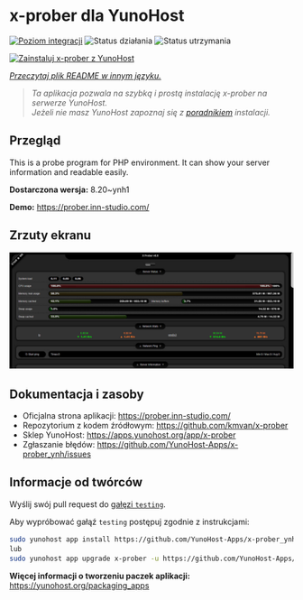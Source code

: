 <!--
To README zostało automatycznie wygenerowane przez <https://github.com/YunoHost/apps/tree/master/tools/readme_generator>
Nie powinno być ono edytowane ręcznie.
-->

# x-prober dla YunoHost

[![Poziom integracji](https://apps.yunohost.org/badge/integration/x-prober)](https://ci-apps.yunohost.org/ci/apps/x-prober/)
![Status działania](https://apps.yunohost.org/badge/state/x-prober)
![Status utrzymania](https://apps.yunohost.org/badge/maintained/x-prober)

[![Zainstaluj x-prober z YunoHost](https://install-app.yunohost.org/install-with-yunohost.svg)](https://install-app.yunohost.org/?app=x-prober)

*[Przeczytaj plik README w innym języku.](./ALL_README.md)*

> *Ta aplikacja pozwala na szybką i prostą instalację x-prober na serwerze YunoHost.*  
> *Jeżeli nie masz YunoHost zapoznaj się z [poradnikiem](https://yunohost.org/install) instalacji.*

## Przegląd

This is a probe program for PHP environment. It can show your server information and readable easily.


**Dostarczona wersja:** 8.20~ynh1

**Demo:** <https://prober.inn-studio.com/>

## Zrzuty ekranu

![Zrzut ekranu z x-prober](./doc/screenshots/screenshot.jpg)

## Dokumentacja i zasoby

- Oficjalna strona aplikacji: <https://prober.inn-studio.com/>
- Repozytorium z kodem źródłowym: <https://github.com/kmvan/x-prober>
- Sklep YunoHost: <https://apps.yunohost.org/app/x-prober>
- Zgłaszanie błędów: <https://github.com/YunoHost-Apps/x-prober_ynh/issues>

## Informacje od twórców

Wyślij swój pull request do [gałęzi `testing`](https://github.com/YunoHost-Apps/x-prober_ynh/tree/testing).

Aby wypróbować gałąź `testing` postępuj zgodnie z instrukcjami:

```bash
sudo yunohost app install https://github.com/YunoHost-Apps/x-prober_ynh/tree/testing --debug
lub
sudo yunohost app upgrade x-prober -u https://github.com/YunoHost-Apps/x-prober_ynh/tree/testing --debug
```

**Więcej informacji o tworzeniu paczek aplikacji:** <https://yunohost.org/packaging_apps>
